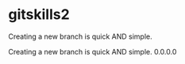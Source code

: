 # gitskills2

Creating a new branch is quick AND simple.

Creating a new branch is quick AND simple.
0.0.0.0


